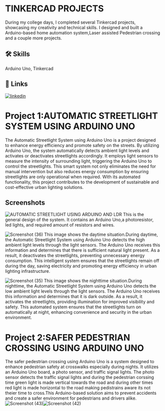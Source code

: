 # TINKERCAD PROJECTS

During my college days, I completed several Tinkercad projects, showcasing my creativity and technical skills. I designed and built a Arduino-based home automation system,Laser assisted Pedestrian crossing and a couple more  projects.

## 🛠 Skills
Arduino Uno, Tinkercad

## 🔗 Links
[![linkedin](https://img.shields.io/badge/linkedin-0A66C2?style=for-the-badge&logo=linkedin&logoColor=white)](https://www.linkedin.com/in/nejinjoshy/)

# **Project 1:AUTOMATIC STREETLIGHT SYSTEM USING ARDUINO UNO**
The Automatic Streetlight System using Arduino Uno is a project designed to enhance energy efficiency and promote safety on the streets. By utilizing Arduino Uno, the system automatically detects ambient light levels and activates or deactivates streetlights accordingly. It employs light sensors to measure the intensity of surrounding light, triggering the Arduino Uno to control the streetlights. This smart system not only eliminates the need for manual intervention but also reduces energy consumption by ensuring streetlights are only operational when required. With its automated functionality, this project contributes to the development of sustainable and cost-effective urban lighting solutions.

## Screenshots
![AUTOMATIC STREETLIGHT USING ARDUINO AND LDR](https://github.com/nejinjoshy/TinkercadProjects/assets/117255470/a8bf9f5d-0951-43b0-a767-c1f352611702)
This is the general design of the system. It contains an Arduino Uno,a photoresistor, led lights, and required amount of resistors and wires.

![Screenshot (36)](https://github.com/nejinjoshy/TinkercadProjects/assets/117255470/225f99fd-512e-4e7c-9d78-aa206a22405e)
This image shows the daytime situation.During daytime, the Automatic Streetlight System using Arduino Uno detects the high ambient light levels through the light sensors. The Arduino Uno receives this information and determines that there is sufficient natural light present. As a result, it deactivates the streetlights, preventing unnecessary energy consumption. This intelligent system ensures that the streetlights remain off during the day, saving electricity and promoting energy efficiency in urban lighting infrastructure.

![Screenshot (35)](https://github.com/nejinjoshy/TinkercadProjects/assets/117255470/b5eda154-1892-432f-a645-bed662f6a081)
This image shows the nighttime situation.During nighttime, the Automatic Streetlight System using Arduino Uno detects the low ambient light levels through the light sensors. The Arduino Uno receives this information and determines that it is dark outside. As a result, it activates the streetlights, providing illumination for improved visibility and safety. This automated system ensures that the streetlights turn on automatically at night, enhancing convenience and security in the urban environment.


# **Project 2:SAFER PEDESTRIAN CROSSING USING ARDUINO UNO**
The safer pedestrian crossing using Arduino Uno is a system designed to enhance pedestrian safety at crosswalks especially during nights. It utilizes an Arduino Uno board, a photo sensor, and traffic signal lights. The photo sensor detects the traffic signal lights and during the pedestrian corssing time green light is made vertical towards the road and during other times red light is made horizontal to the road making pedistrains aware its not theier time to cross.This Arduino-based solution aims to prevent accidents and create a safer environment for pedestrians and drivers alike.![Screenshot (43)](https://github.com/nejinjoshy/TinkercadProjects/assets/117255470/251ebd85-57e1-456f-8449-9ca3eb36b393)![Screenshot (42)](https://github.com/nejinjoshy/TinkercadProjects/assets/117255470/3b8c2eee-e0fb-4482-a72d-0d12eded064b)












